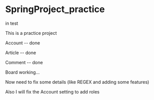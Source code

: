 # SpringProject_practice
in test

This is a practice project

Account -- done

Article -- done

Comment -- done

Board working...

Now need to fix some details (like REGEX and adding some features)

Also I will fix the Account setting to add roles
